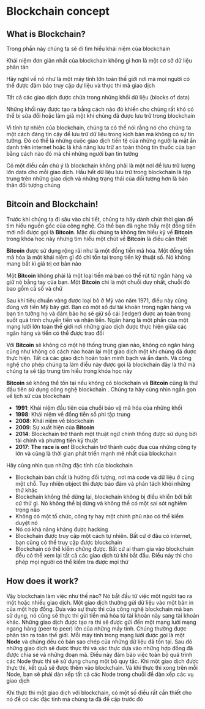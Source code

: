 <h1>Blockchain concept</h1>

<h2>What is Blockchain?</h2>
<p>Trong phần này chúng ta sẽ đi tìm hiểu khái niệm của blockchain</p>
<p>Khái niệm đơn giản nhất của blockchain không gì hơn là một cơ sở dữ liệu phân tán</p>
<p>Hãy nghĩ về nó như là một máy tính lớn toàn thế giới nơi mà mọi người có thể được đảm bảo truy cập dự liệu và thực thi mã giao dịch</p>
<p>Tất cả các giao dịch được chứa trong những khối dữ liệu (blocks of data)</p>
<p>Những khối này được tạo ra bằng cách nào đó khiến cho chúng rất khó có thể bị sửa đổi hoặc làm giả một khi chúng đã được lưu trữ trong blockchain</p>
<p>Vì tính tự nhiên của blockchain, chúng ta có thể nói rằng nó cho chúng ta một cách đáng tin cậy để lưu trữ dữ liệu trong kịch bản mà không có sự tin tưởng. Đó có thể là những cuộc giao dịch tiền tệ của những người lạ mặt ẩn danh trên internet hoặc là khả năng lưu trữ an toàn thông tin thuốc của bạn bằng cách nào đó mà chỉ những người bạn tin tưởng</p>
<p>Có một điều cần chú ý là blockchain không phải là một nơi để lưu trữ lượng lớn data cho mỗi giao dịch. Hầu hết dữ liệu lưu trữ trong blockchain là tập trung trên những giao dịch và những trạng thái của đối tượng hơn là bản thân đối tượng chúng</p>

<h2>Bitcoin and Blockchain!</h2>
<p>Trước khi chúng ta đi sâu vào chi tiết, chúng ta hãy dành chút thời gian để tìm hiểu nguồn gốc của công nghệ. Có thể bạn đã nghe thấy một đồng tiền mới nổi được gọi là <b>Bitcoin</b>. Mặc dù chúng ta không tìm hiểu kỹ về <b>Bitcoin</b> trong khóa học này nhưng tìm hiểu một chút về <b>Bitcoin</b> là điều cần thiết</p>
<p><b>Bitcoin</b> được sử dụng rộng rãi như là một đồng tiền mã hóa. Một đồng tiền mã hóa là một khái niệm gì đó chỉ tồn tại trong tiền kỹ thuật số. Nó không mang bất kì giá trị cơ bản nào</p>
<p>Một <b>Bitcoin</b> không phải là một loại tiền mà bạn có thể rút từ ngân hàng và giữ nó bằng tay của bạn. Một <b>Bitcoin</b> chỉ là một chuỗi duy nhất, chuỗi đó bao gồm cả số và chữ</p>
<p>Sau khi tiêu chuẩn vàng được loại bỏ ở Mỹ vào năm 1971, điều này cũng đúng với tiền Mỹ bây giờ. Bạn có một số dư tài khoản trong ngân hàng và bạn tin tưởng họ và đảm bảo họ sẽ giữ sổ cái (ledger) được an toàn trong suốt quá trình chuyển tiền và nhận tiền. Ngân hàng là một phần của một mạng lưới lớn toàn thế giới nơi những giao dịch được thực hiện giữa các ngân hàng và tiền có thể được trao đổi</p>
<p>Với <b>Bitcoin</b> sẽ không có một hệ thống trung gian nào, không có ngân hàng cũng như không có cách nào hoàn lại một giao dịch một khi chúng đã được thực hiện. Tất cả các giao dịch hoàn toàn minh bạch và ẩn danh. Và công nghệ cho phép chúng ta làm điều này được gọi là blockchain đây là thứ mà chúng ta sẽ tập trung tìm hiểu trong khóa học này</p>
<p><b>Bitcoin</b> sẽ không thể tồn tại nếu không có blockchain và <b>Bitcoin</b> cũng là thứ đầu tiên sử dụng công nghệ blockchain . Chúng ta hãy cùng nhìn ngắn gọn về lịch sử của blockchain</p>
<ul>
  <li><b>1991</b>: Khái niệm đầu tiên của chuỗi bảo vệ mã hóa của những khối</li>
  <li><b>1998</b>: Khái niệm về đồng tiền số phi tập trung</li>
  <li><b>2008</b>: Khái niệm về blockchain</li>
  <li><b>2009</b>: Sự xuất hiện của <b>Bitcoin</b></li>
  <li><b>2014</b>: Blockchain trở thành một thuật ngữ chính thống được sử dụng bởi tài chính và phương tiện kỹ thuật</li>
  <li><b>2017</b>: <b>The race is on!</b> Blockchain trở thành cuộc đua của những công ty lớn và cũng là thời gian phát triển mạnh mẽ nhất của blockchain</li>
</ul>

<p>Hãy cùng nhìn qua những đặc tính của blockchain</p>
<ul>
  <li>Blockchain bản chất là hướng đối tượng, nơi mà code và dữ liệu ở cùng một chỗ. Tuy nhiên object thì được bảo đảm và phân tách khỏi những thứ khác</li>
  <li>Blockchain không thể dừng lại, blockchain không bị điều khiển bới bất cứ thứ gì. Nó không thể bị dừng và không thể có một sai sót nghiêm trọng nào</li>
  <li>Không có một tổ chức, công ty hay một chính phủ nào có thể kiểm duyệt nó</li>
  <li>Nó có khả năng kháng được hacking</li>
  <li>Blockchain được truy cập một cách tự nhiên. Bất cứ ở đâu có internet, bạn cũng có thể truy cập được blockchain</li>
  <li>Blockchain có thể kiểm chứng được. Bất cứ ai tham gia vào blockchain đều có thể xem lại tất cả các giao dịch từ khi bắt đầu. Điều này thì cho phép mọi người có thể kiểm tra được mọi thứ</li>
</ul>

<h2>How does it work?</h2>
<p>Vậy blockchain làm việc như thế nào? Nó bắt đầu từ việc một người tạo ra một hoặc nhiều giao dịch. Một giao dịch thường gửi dữ  liệu vào một bản in của một hợp đồng. Dựa vào sự thực thi của công nghệ blockchain mà bạn sử dụng, nó cũng sẽ thực thi gửi tiền mã hóa từ tài khoản này sang tài khoản khác. Những giao dịch được tạo ra thì sẽ được gửi đến một mạng lưới mạng ngang hàng (peer to peer) lớn của những máy tính. Chúng thường được phân tán ra toàn thế giới. Mỗi máy tính trong mạng lưới được gọi là một <b>Node</b> và chúng đều có bản sao chép của những dữ liệu đã tồn tại. Sau đó những giao dịch sẽ được thực thi và xác thực dựa vào những hợp đồng đã được chia sẻ và những đoạn mã. Điều này đảm bảo việc toàn bộ quá trình các Node thực thi sẽ sử dụng chung một bộ quy tắc. Khi một giao dịch được thực thi, kết quả sẽ được thêm vào blockchain. Và khi thực thi xong trên mỗi Node, bạn sẽ phải dàn xếp tất cả các Node trong chuỗi để dàn xếp các vụ giao dịch</p>

<p>Khi thực thi một giao dịch với blockchain, có một số điều rất cần thiết cho nó để có các đặc tính mà chúng ta đã đề cập trước đó</p>